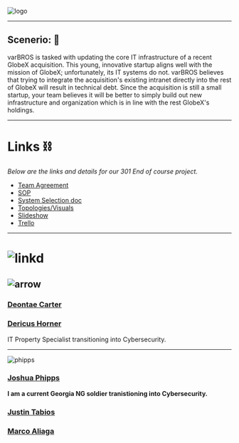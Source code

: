 ![logo](https://github.com/varBROS/varBROS/blob/main/var.png)
___
##  **Scenerio:** 📜
varBROS is tasked with updating the core IT infrastructure of a recent GlobeX acquisition. This young, innovative startup aligns well with the mission of GlobeX; unfortunately, its IT systems do not. varBROS believes that trying to integrate the acquisition's existing intranet directly into the rest of GlobeX will result in technical debt. Since the acquisition is still a small startup, your team believes it will be better to simply build out new infrastructure and organization which is in line with the rest GlobeX's holdings.
___

# Links ⛓️

*Below are the links and details for our 301 End of course project.*
- [Team Agreement](https://github.com/varBROS/varBROS/blob/main/Group%20Project_%20Team%20Agreement%20(1).pdf)
- [SOP](https://github.com/varBROS/varBROS/blob/main/SOP.md)
- [System Selection doc](https://github.com/varBROS/varBROS/blob/main/Ops-301d6%20Team3%20System%20Selection(Prep%202).pdf)
- [Topologies/Visuals](https://github.com/varBROS/varBROS/blob/main/varbros%20initial%20topology.pdf)
- [Slideshow](https://docs.google.com/presentation/d/1dPyzRTPf2aGJfoClzM-qQFnzpn36TnLyspsyvtsmA9A/edit) 
- [Trello](https://trello.com/b/Gq4Hd1kG/ops-301-team)
___

# ![linkd](https://github.com/varBROS/varBROS/blob/main/LinkedIn-button-Connect-With-Me.jpg)
## ![arrow](https://github.com/varBROS/varBROS/blob/main/small%20arrow.gif)
### [Deontae Carter](https://www.linkedin.com/in/deontae-carter/)
### [Dericus Horner](https://www.linkedin.com/in/dericus-horner/)
IT Property Specialist transitioning into Cybersecurity.
___
![phipps](https://github.com/varBROS/varBROS/blob/main/phippss.jpg)
### [Joshua Phipps](https://www.linkedin.com/in/joshua-phipps-755a20264/)
**I am a current Georgia NG soldier tranistioning into Cybersecurity.** 
### [Justin Tabios](https://www.linkedin.com/in/justintabios/)
### [Marco Aliaga](https://www.linkedin.com/in/marcoaliaga8/)
